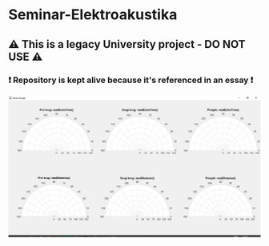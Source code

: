 # Seminar-Elektroakustika
## :warning: This is a legacy University project - DO NOT USE :warning:
### :heavy_exclamation_mark: Repository is kept alive because it's referenced in an essay :heavy_exclamation_mark:
<kbd>
  <img src="screenshot.PNG">
</kbd>
